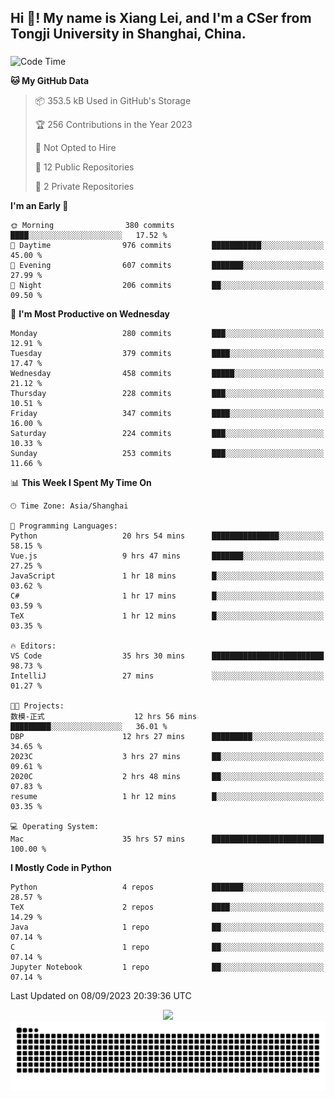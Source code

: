 <h2 align="left">Hi 👋! My name is Xiang Lei, and I'm a CSer from Tongji University in Shanghai, China.</h2>

###

<!--START_SECTION:waka-->
![Code Time](http://img.shields.io/badge/Code%20Time-214%20hrs%2038%20mins-blue)

**🐱 My GitHub Data** 

> 📦 353.5 kB Used in GitHub's Storage 
 > 
> 🏆 256 Contributions in the Year 2023
 > 
> 🚫 Not Opted to Hire
 > 
> 📜 12 Public Repositories 
 > 
> 🔑 2 Private Repositories 
 > 
**I'm an Early 🐤** 

```text
🌞 Morning                380 commits         ████░░░░░░░░░░░░░░░░░░░░░   17.52 % 
🌆 Daytime                976 commits         ███████████░░░░░░░░░░░░░░   45.00 % 
🌃 Evening                607 commits         ███████░░░░░░░░░░░░░░░░░░   27.99 % 
🌙 Night                  206 commits         ██░░░░░░░░░░░░░░░░░░░░░░░   09.50 % 
```
📅 **I'm Most Productive on Wednesday** 

```text
Monday                   280 commits         ███░░░░░░░░░░░░░░░░░░░░░░   12.91 % 
Tuesday                  379 commits         ████░░░░░░░░░░░░░░░░░░░░░   17.47 % 
Wednesday                458 commits         █████░░░░░░░░░░░░░░░░░░░░   21.12 % 
Thursday                 228 commits         ███░░░░░░░░░░░░░░░░░░░░░░   10.51 % 
Friday                   347 commits         ████░░░░░░░░░░░░░░░░░░░░░   16.00 % 
Saturday                 224 commits         ███░░░░░░░░░░░░░░░░░░░░░░   10.33 % 
Sunday                   253 commits         ███░░░░░░░░░░░░░░░░░░░░░░   11.66 % 
```


📊 **This Week I Spent My Time On** 

```text
🕑︎ Time Zone: Asia/Shanghai

💬 Programming Languages: 
Python                   20 hrs 54 mins      ███████████████░░░░░░░░░░   58.15 % 
Vue.js                   9 hrs 47 mins       ███████░░░░░░░░░░░░░░░░░░   27.25 % 
JavaScript               1 hr 18 mins        █░░░░░░░░░░░░░░░░░░░░░░░░   03.62 % 
C#                       1 hr 17 mins        █░░░░░░░░░░░░░░░░░░░░░░░░   03.59 % 
TeX                      1 hr 12 mins        █░░░░░░░░░░░░░░░░░░░░░░░░   03.35 % 

🔥 Editors: 
VS Code                  35 hrs 30 mins      █████████████████████████   98.73 % 
IntelliJ                 27 mins             ░░░░░░░░░░░░░░░░░░░░░░░░░   01.27 % 

🐱‍💻 Projects: 
数模-正式                    12 hrs 56 mins      █████████░░░░░░░░░░░░░░░░   36.01 % 
DBP                      12 hrs 27 mins      █████████░░░░░░░░░░░░░░░░   34.65 % 
2023C                    3 hrs 27 mins       ██░░░░░░░░░░░░░░░░░░░░░░░   09.61 % 
2020C                    2 hrs 48 mins       ██░░░░░░░░░░░░░░░░░░░░░░░   07.83 % 
resume                   1 hr 12 mins        █░░░░░░░░░░░░░░░░░░░░░░░░   03.35 % 

💻 Operating System: 
Mac                      35 hrs 57 mins      █████████████████████████   100.00 % 
```

**I Mostly Code in Python** 

```text
Python                   4 repos             ███████░░░░░░░░░░░░░░░░░░   28.57 % 
TeX                      2 repos             ████░░░░░░░░░░░░░░░░░░░░░   14.29 % 
Java                     1 repo              ██░░░░░░░░░░░░░░░░░░░░░░░   07.14 % 
C                        1 repo              ██░░░░░░░░░░░░░░░░░░░░░░░   07.14 % 
Jupyter Notebook         1 repo              ██░░░░░░░░░░░░░░░░░░░░░░░   07.14 % 
```




 Last Updated on 08/09/2023 20:39:36 UTC
<!--END_SECTION:waka-->

<div align="center">
  <img src="https://github-readme-stats.vercel.app/api?username=Lei00764&show_icons=true&theme=radical" />
 </div>

 <div align="center">

<picture>
  <source media="(prefers-color-scheme: dark)" srcset="https://raw.githubusercontent.com/Lei00764/Lei00764/output/github-contribution-grid-snake-dark.svg">
  <source media="(prefers-color-scheme: light)" srcset="https://raw.githubusercontent.com/Lei00764/Lei00764/output/github-contribution-grid-snake.svg">
  <img alt="github contribution grid snake animation" src="https://raw.githubusercontent.com/Lei00764/Lei00764/output/github-contribution-grid-snake.svg">
</picture>

</div>




